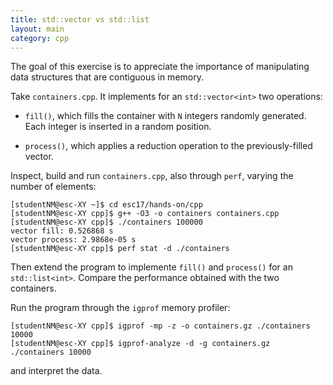 ```yaml
---
title: std::vector vs std::list
layout: main
category: cpp
---
```


The goal of this exercise is to appreciate the importance of
manipulating data structures that are contiguous in memory.

Take `containers.cpp`. It implements for an `std::vector<int>` two
operations:

* `fill()`, which fills the container with `N` integers randomly
generated. Each integer is inserted in a random position.

* `process()`, which applies a reduction operation to the
previously-filled vector.

Inspect, build and run `containers.cpp`, also through `perf`, varying
the number of elements:

    [studentNM@esc-XY ~]$ cd esc17/hands-on/cpp
    [studentNM@esc-XY cpp]$ g++ -O3 -o containers containers.cpp
    [studentNM@esc-XY cpp]$ ./containers 100000
    vector fill: 0.526868 s
    vector process: 2.9868e-05 s
    [studentNM@esc-XY cpp]$ perf stat -d ./containers

Then extend the program to implemente `fill()` and `process()` for an
`std::list<int>`. Compare the performance obtained with the two
containers.

Run the program through the `igprof` memory profiler:

    [studentNM@esc-XY cpp]$ igprof -mp -z -o containers.gz ./containers 10000
    [studentNM@esc-XY cpp]$ igprof-analyze -d -g containers.gz ./containers 10000

and interpret the data.
